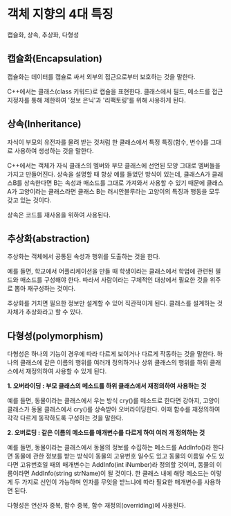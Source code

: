# 객체 지향의 4대 특징
캡슐화, 상속, 추상화, 다형성

## 캡슐화(Encapsulation)
캡슐화는 데이터를 캡슐로 싸서 외부의 접근으로부터 보호하는 것을 말한다.

C++에서는 클래스(class 키워드)로 캡슐을 표현한다.
클래스에서 필드, 메소드를 접근 지정자를 통해 제한하여 '정보 은닉'과 '리팩토링'를 위해 사용하게 된다.

## 상속(Inheritance)
자식이 부모의 유전자를 물려 받는 것처럼 한 클래스에서 특정 특징(함수, 변수)를 그대로 사용하여 생성하는 것을 말한다.

C++에서는 객체가 자식 클래스의 멤버와 부모 클래스에 선언된 모양 그대로 멤버들을 가지고 만들어진다.
상속을 설명할 때 항상 예를 들었던 방식이 있는데, 
클래스A가 클래스B를 상속한다면 B는 속성과 매소드를 그대로 가져와서 사용할 수 있기 때문에
클래스 A가 고양이라는 클래스라면 클래스 B는 러시안블루라는 고양이의 특징과 행동을 모두 갖고 있는 것이다.

상속은 코드를 재사용을 위하여 사용된다.

## 추상화(abstraction)
추상화는 객체에서 공통된 속성과 행위를 도출하는 것을 한다.

예를 들면, 학교에서 어플리케이션을 만들 때 학생이라는 클래스에서 학업에 관련된 필드와 매소드를 구성해야 한다.
따라서 사람이라는 구체적인 대상에서 필요한 것을 위주로 뽑아 재구성하는 것이다.

추상화를 거치면 필요한 정보만 설계할 수 있어 직관적이게 된다. 클래스를 설계하는 것 자체가 추상화라고 할 수 있다.

## 다형성(polymorphism)
다형성은 하나의 기능이 경우에 따라 다르게 보이거나 다르게 작동하는 것을 말한다. 
하나의 클래스에 같은 이름의 행위를 여러개 정의하거나 상위 클래스의 행위를 하위 클래스에서 재정의하여 사용할 수 있게 된다.

**1. 오버라이딩 : 부모 클래스의 메소드를 하위 클래스에서 재정의하여 사용하는 것**

예를 들면, 동물이라는 클래스에서 우는 방식 cry()를 메소드로 한다면
강아지, 고양이 클래스가 동물 클래스에서 cry()를 상속받아 오버라이딩한다. 이때 함수를 재정의하여 각각 다르게 동작하도록 구성하는 것을 말한다.

**2. 오버로딩 : 같은 이름의 메소드를 매개변수를 다르게 하여 여러 개 정의하는 것**

예를 들면, 동물이라는 클래스에서 동물의 정보를 수집하는 메소드를 AddInfo()라 한다면
동물에 관한 정보를 받는 방식이 동물의 고유번호 일수도 있고 동물의 이름일 수도 있다면 
고유번호일 때의 매개변수는 AddInfo(int iNumber)라 정의할 것이며, 동물의 이름이라면 AddInfo(string strName)이 될 것이다.
한 클래스 내에 해당 메소드는 이렇게 두 가지로 선언이 가능하며 인자를 무엇을 받느냐에 따라 필요한 매개변수를 사용하면 된다.






다형성은 연산자 중복, 함수 중복, 함수 재정의(overriding)에 사용된다.


